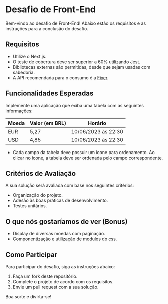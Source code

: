 # Desafio de Front-End

Bem-vindo ao desafio de Front-End! Abaixo estão os requisitos e as instruções para a conclusão do desafio.

## Requisitos

- Utilize o Next.js.
- O teste de cobertura deve ser superior a 60% utilizando Jest.
- Bibliotecas externas são permitidas, desde que sejam usadas com sabedoria.
- A API recomendada para o consumo é a [Fixer](https://fixer.io/).

## Funcionalidades Esperadas

Implemente uma aplicação que exiba uma tabela com as seguintes informações:

| Moeda | Valor (em BRL) | Horário              |
|-------|----------------|----------------------|
| EUR   | 5,27           | 10/06/2023 às 22:30  |
| USD   | 4,85           | 10/06/2023 às 22:30  |

- Cada campo da tabela deve possuir um ícone para ordenamento. Ao clicar no ícone, a tabela deve ser ordenada pelo campo correspondente.

## Critérios de Avaliação

A sua solução será avaliada com base nos seguintes critérios:

- Organização do projeto.
- Adesão às boas práticas de desenvolvimento.
- Testes unitários.


## O que nós gostaríamos de ver (Bonus)

- Display de diversas moedas com paginação.
- Componentização e utilização de modulos do css.

## Como Participar

Para participar do desafio, siga as instruções abaixo:

1. Faça um fork deste repositório.
2. Complete o projeto de acordo com os requisitos.
3. Envie um pull request com a sua solução.

Boa sorte e divirta-se!
